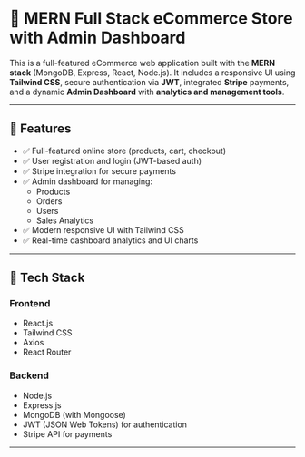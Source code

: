 # 🛒 MERN Full Stack eCommerce Store with Admin Dashboard

This is a full-featured eCommerce web application built with the **MERN stack** (MongoDB, Express, React, Node.js). It includes a responsive UI using **Tailwind CSS**, secure authentication via **JWT**, integrated **Stripe** payments, and a dynamic **Admin Dashboard** with **analytics and management tools**.

---

## 🚀 Features

- ✅ Full-featured online store (products, cart, checkout)
- ✅ User registration and login (JWT-based auth)
- ✅ Stripe integration for secure payments
- ✅ Admin dashboard for managing:
  - Products
  - Orders
  - Users
  - Sales Analytics
- ✅ Modern responsive UI with Tailwind CSS
- ✅ Real-time dashboard analytics and UI charts

---

## 🧱 Tech Stack

### Frontend
- React.js
- Tailwind CSS
- Axios
- React Router

### Backend
- Node.js
- Express.js
- MongoDB (with Mongoose)
- JWT (JSON Web Tokens) for authentication
- Stripe API for payments

---
